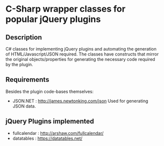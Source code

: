 # C-Sharp wrapper classes for popular jQuery plugins


Description
-----------
C# classes for implementing jQuery plugins and automating the generation of HTML/Javascript/JSON required. The classes have constructs that mirror the original objects/properties for generating the necessary code required by the plugin.


Requirements
------------
Besides the plugin code-bases themselves:

* JSON.NET : http://james.newtonking.com/json
Used for generating JSON data.


jQuery Plugins implemented
--------------------------

* fullcalendar : http://arshaw.com/fullcalendar/
* datatables : https://datatables.net/



